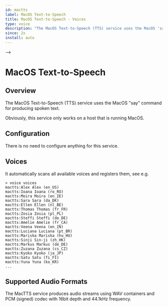 ```yaml
---
id: mactts
label: MacOS Text-to-Speech
title: MacOS Text-to-Speech - Voices
type: voice
description: "The MacOS Text-to-Speech (TTS) service uses the MacOS 'say' command for producing spoken text."
since: 2x
install: auto
---
```


<!-- Attention authors: Do not edit directly. Please add your changes to the appropriate source repository -->

<!-- <!-- {% include base.html %} --> -->

# MacOS Text-to-Speech

## Overview

The MacOS Text-to-Speech (TTS) service uses the MacOS "say" command for producing spoken text.

Obviously, this service only works on a host that is running MacOS.

## Configuration

There is no need to configure anything for this service.

## Voices

It automatically scans all available voices and registers them, see e.g.

```
> voice voices
mactts:Alex Alex (en_US)
mactts:Ioana Ioana (ro_RO)
mactts:Moira Moira (en_IE)
mactts:Sara Sara (da_DK)
mactts:Ellen Ellen (nl_BE)
mactts:Thomas Thomas (fr_FR)
mactts:Zosia Zosia (pl_PL)
mactts:Steffi Steffi (de_DE)
mactts:Amelie Amelie (fr_CA)
mactts:Veena Veena (en_IN)
mactts:Luciana Luciana (pt_BR)
mactts:Mariska Mariska (hu_HU)
mactts:Sinji Sin-ji (zh_HK)
mactts:Markus Markus (de_DE)
mactts:Zuzana Zuzana (cs_CZ)
mactts:Kyoko Kyoko (ja_JP)
mactts:Satu Satu (fi_FI)
mactts:Yuna Yuna (ko_KR)
...
```

## Supported Audio Formats

The MacTTS service produces audio streams using WAV containers and PCM (signed) codec with 16bit depth and 44.1kHz frequency.
